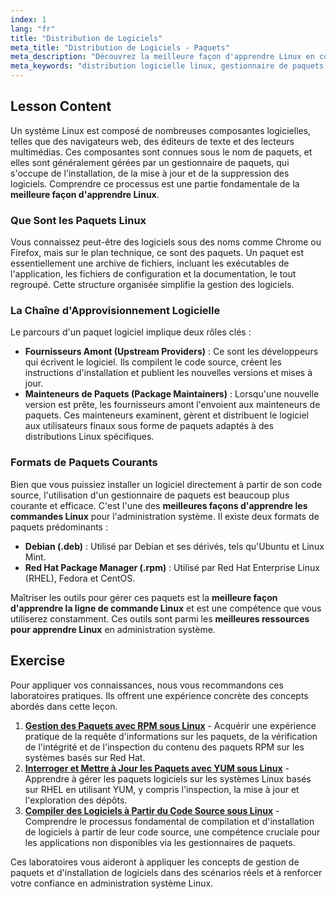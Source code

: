 ```yaml
---
index: 1
lang: "fr"
title: "Distribution de Logiciels"
meta_title: "Distribution de Logiciels - Paquets"
meta_description: "Découvrez la meilleure façon d'apprendre Linux en comprenant la distribution logicielle, les gestionnaires de paquets et les formats de paquets comme .deb et .rpm. Une partie clé de notre cours de certification Linux gratuit."
meta_keywords: "distribution logicielle linux, gestionnaire de paquets, .deb, .rpm, meilleure façon d'apprendre linux, cours de certification linux gratuit, meilleures ressources pour apprendre linux, meilleure façon d'apprendre la ligne de commande linux, installation de logiciels"
---
```


## Lesson Content

Un système Linux est composé de nombreuses composantes logicielles, telles que des navigateurs web, des éditeurs de texte et des lecteurs multimédias. Ces composantes sont connues sous le nom de paquets, et elles sont généralement gérées par un gestionnaire de paquets, qui s'occupe de l'installation, de la mise à jour et de la suppression des logiciels. Comprendre ce processus est une partie fondamentale de la **meilleure façon d'apprendre Linux**.

### Que Sont les Paquets Linux

Vous connaissez peut-être des logiciels sous des noms comme Chrome ou Firefox, mais sur le plan technique, ce sont des paquets. Un paquet est essentiellement une archive de fichiers, incluant les exécutables de l'application, les fichiers de configuration et la documentation, le tout regroupé. Cette structure organisée simplifie la gestion des logiciels.

### La Chaîne d'Approvisionnement Logicielle

Le parcours d'un paquet logiciel implique deux rôles clés :

- **Fournisseurs Amont (Upstream Providers)** : Ce sont les développeurs qui écrivent le logiciel. Ils compilent le code source, créent les instructions d'installation et publient les nouvelles versions et mises à jour.
- **Mainteneurs de Paquets (Package Maintainers)** : Lorsqu'une nouvelle version est prête, les fournisseurs amont l'envoient aux mainteneurs de paquets. Ces mainteneurs examinent, gèrent et distribuent le logiciel aux utilisateurs finaux sous forme de paquets adaptés à des distributions Linux spécifiques.

### Formats de Paquets Courants

Bien que vous puissiez installer un logiciel directement à partir de son code source, l'utilisation d'un gestionnaire de paquets est beaucoup plus courante et efficace. C'est l'une des **meilleures façons d'apprendre les commandes Linux** pour l'administration système. Il existe deux formats de paquets prédominants :

- **Debian (.deb)** : Utilisé par Debian et ses dérivés, tels qu'Ubuntu et Linux Mint.
- **Red Hat Package Manager (.rpm)** : Utilisé par Red Hat Enterprise Linux (RHEL), Fedora et CentOS.

Maîtriser les outils pour gérer ces paquets est la **meilleure façon d'apprendre la ligne de commande Linux** et est une compétence que vous utiliserez constamment. Ces outils sont parmi les **meilleures ressources pour apprendre Linux** en administration système.

## Exercise

Pour appliquer vos connaissances, nous vous recommandons ces laboratoires pratiques. Ils offrent une expérience concrète des concepts abordés dans cette leçon.

1.  **[Gestion des Paquets avec RPM sous Linux](https://labex.io/fr/labs/rhel-managing-packages-with-rpm-in-linux-590868)** - Acquérir une expérience pratique de la requête d'informations sur les paquets, de la vérification de l'intégrité et de l'inspection du contenu des paquets RPM sur les systèmes basés sur Red Hat.
2.  **[Interroger et Mettre à Jour les Paquets avec YUM sous Linux](https://labex.io/fr/labs/rhel-query-and-update-packages-with-yum-in-linux-590869)** - Apprendre à gérer les paquets logiciels sur les systèmes Linux basés sur RHEL en utilisant YUM, y compris l'inspection, la mise à jour et l'exploration des dépôts.
3.  **[Compiler des Logiciels à Partir du Code Source sous Linux](https://labex.io/fr/labs/comptia-build-software-from-source-code-in-linux-590853)** - Comprendre le processus fondamental de compilation et d'installation de logiciels à partir de leur code source, une compétence cruciale pour les applications non disponibles via les gestionnaires de paquets.

Ces laboratoires vous aideront à appliquer les concepts de gestion de paquets et d'installation de logiciels dans des scénarios réels et à renforcer votre confiance en administration système Linux.
